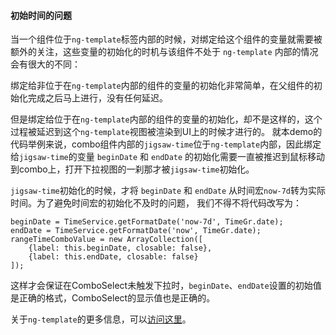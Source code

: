 #### 初始时间的问题

当一个组件位于`ng-template`标签内部的时候，对绑定给这个组件的变量就需要被额外的关注，这些变量的初始化的时机与该组件不处于
`ng-template` 内部的情况会有很大的不同：

绑定给非位于在`ng-template`内部的组件的变量的初始化非常简单，在父组件的初始化完成之后马上进行，没有任何延迟。

但是绑定给位于在`ng-template`内部的组件的变量的初始化，却不是这样的，这个过程被延迟到这个`ng-template`视图被渲染到UI上的时候才进行的。
就本demo的代码举例来说，combo组件内部的`jigsaw-time`位于`ng-template`内部，因此绑定给`jigsaw-time`的变量 `beginDate` 和 `endDate`
的初始化需要一直被推迟到鼠标移动到combo上，打开下拉视图的一刹那才被`jigsaw-time`初始化。

`jigsaw-time`初始化的时候，才将 `beginDate` 和 `endDate` 从时间宏`now-7d`转为实际时间。为了避免时间宏的初始化不及时的问题，
我们不得不将代码改写为：

```
beginDate = TimeService.getFormatDate('now-7d', TimeGr.date);
endDate = TimeService.getFormatDate('now', TimeGr.date);
rangeTimeComboValue = new ArrayCollection([
    {label: this.beginDate, closable: false},
    {label: this.endDate, closable: false}
]);
```

这样才会保证在ComboSelect未触发下拉时，`beginDate`、`endDate`设置的初始值是正确的格式，ComboSelect的显示值也是正确的。

关于`ng-template`的更多信息，可以[访问这里](https://angular.io/guide/template-syntax)。
